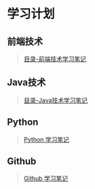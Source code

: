 # 学习计划
## 前端技术

> [目录-前端技术学习笔记](https://github.com/coolhwm/learning-front-end-dev)

## Java技术

> [目录-Java技术学习笔记](https://github.com/coolhwm/learning-java)

## Python

> [Python 学习笔记](https://github.com/coolhwm/earning-github/tree/master/doc/python)

## Github

> [Github 学习笔记](https://github.com/coolhwm/earning-github/tree/master/doc/github)

